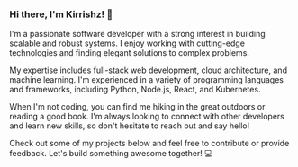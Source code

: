 ### Hi there, I'm Kirrishz! 👋

I'm a passionate software developer with a strong interest in building scalable and robust systems. I enjoy working with cutting-edge technologies and finding elegant solutions to complex problems.

My expertise includes full-stack web development, cloud architecture, and machine learning. I'm experienced in a variety of programming languages and frameworks, including Python, Node.js, React, and Kubernetes.

When I'm not coding, you can find me hiking in the great outdoors or reading a good book. I'm always looking to connect with other developers and learn new skills, so don't hesitate to reach out and say hello!

Check out some of my projects below and feel free to contribute or provide feedback. Let's build something awesome together! 💻
